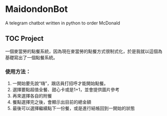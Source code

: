# MaidondonBot
A telegram chatbot written in python to order McDonald

## TOC Project
一個麥當勞的點餐系統，因為現在麥當勞的點餐方式很制式化，於是我就以這個為基礎寫出了一個點餐系統。

### 使用方法：
1. 一開始要先說“嗨”，跟店員打招呼才能開始點餐。
2. 選擇要點超值全餐、甜心卡或是1+1，並會提供圖片參考
3. 再來選擇各自的附餐
4. 餐點選擇完之後，會顯示出目前的總金額
5. 最後可以選擇繼續點下一份餐，或是進行結帳回到一開始的狀態
